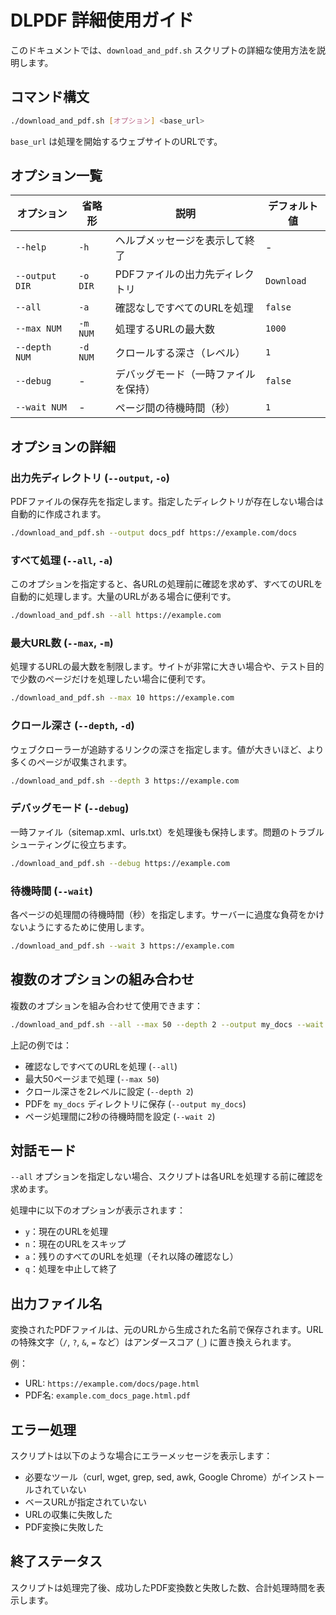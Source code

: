 # DLPDF 詳細使用ガイド

このドキュメントでは、`download_and_pdf.sh` スクリプトの詳細な使用方法を説明します。

## コマンド構文

```bash
./download_and_pdf.sh [オプション] <base_url>
```

`base_url` は処理を開始するウェブサイトのURLです。

## オプション一覧

| オプション | 省略形 | 説明 | デフォルト値 |
|-----------|--------|------|------------|
| `--help` | `-h` | ヘルプメッセージを表示して終了 | - |
| `--output DIR` | `-o DIR` | PDFファイルの出力先ディレクトリ | `Download` |
| `--all` | `-a` | 確認なしですべてのURLを処理 | `false` |
| `--max NUM` | `-m NUM` | 処理するURLの最大数 | `1000` |
| `--depth NUM` | `-d NUM` | クロールする深さ（レベル） | `1` |
| `--debug` | - | デバッグモード（一時ファイルを保持） | `false` |
| `--wait NUM` | - | ページ間の待機時間（秒） | `1` |

## オプションの詳細

### 出力先ディレクトリ (`--output`, `-o`)

PDFファイルの保存先を指定します。指定したディレクトリが存在しない場合は自動的に作成されます。

```bash
./download_and_pdf.sh --output docs_pdf https://example.com/docs
```

### すべて処理 (`--all`, `-a`)

このオプションを指定すると、各URLの処理前に確認を求めず、すべてのURLを自動的に処理します。大量のURLがある場合に便利です。

```bash
./download_and_pdf.sh --all https://example.com
```

### 最大URL数 (`--max`, `-m`)

処理するURLの最大数を制限します。サイトが非常に大きい場合や、テスト目的で少数のページだけを処理したい場合に便利です。

```bash
./download_and_pdf.sh --max 10 https://example.com
```

### クロール深さ (`--depth`, `-d`)

ウェブクローラーが追跡するリンクの深さを指定します。値が大きいほど、より多くのページが収集されます。

```bash
./download_and_pdf.sh --depth 3 https://example.com
```

### デバッグモード (`--debug`)

一時ファイル（sitemap.xml、urls.txt）を処理後も保持します。問題のトラブルシューティングに役立ちます。

```bash
./download_and_pdf.sh --debug https://example.com
```

### 待機時間 (`--wait`)

各ページの処理間の待機時間（秒）を指定します。サーバーに過度な負荷をかけないようにするために使用します。

```bash
./download_and_pdf.sh --wait 3 https://example.com
```

## 複数のオプションの組み合わせ

複数のオプションを組み合わせて使用できます：

```bash
./download_and_pdf.sh --all --max 50 --depth 2 --output my_docs --wait 2 https://example.com
```

上記の例では：
- 確認なしですべてのURLを処理 (`--all`)
- 最大50ページまで処理 (`--max 50`)
- クロール深さを2レベルに設定 (`--depth 2`)
- PDFを `my_docs` ディレクトリに保存 (`--output my_docs`)
- ページ処理間に2秒の待機時間を設定 (`--wait 2`)

## 対話モード

`--all` オプションを指定しない場合、スクリプトは各URLを処理する前に確認を求めます。

処理中に以下のオプションが表示されます：
- `y`：現在のURLを処理
- `n`：現在のURLをスキップ
- `a`：残りのすべてのURLを処理（それ以降の確認なし）
- `q`：処理を中止して終了

## 出力ファイル名

変換されたPDFファイルは、元のURLから生成された名前で保存されます。URLの特殊文字（`/`, `?`, `&`, `=` など）はアンダースコア (`_`) に置き換えられます。

例：
- URL: `https://example.com/docs/page.html`
- PDF名: `example.com_docs_page.html.pdf`

## エラー処理

スクリプトは以下のような場合にエラーメッセージを表示します：
- 必要なツール（curl, wget, grep, sed, awk, Google Chrome）がインストールされていない
- ベースURLが指定されていない
- URLの収集に失敗した
- PDF変換に失敗した

## 終了ステータス

スクリプトは処理完了後、成功したPDF変換数と失敗した数、合計処理時間を表示します。
